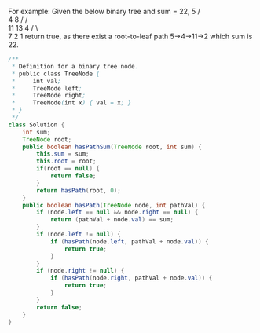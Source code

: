 For example:
Given the below binary tree and sum = 22,
              5
             / \
            4   8
           /   / \
          11  13  4
         /  \      \
        7    2      1
return true, as there exist a root-to-leaf path 5->4->11->2 which sum is 22.

```java
/**
 * Definition for a binary tree node.
 * public class TreeNode {
 *     int val;
 *     TreeNode left;
 *     TreeNode right;
 *     TreeNode(int x) { val = x; }
 * }
 */
class Solution {
    int sum;
    TreeNode root;
    public boolean hasPathSum(TreeNode root, int sum) {
        this.sum = sum;
        this.root = root;
        if(root == null) {
            return false;
        }
        return hasPath(root, 0);
    }
    public boolean hasPath(TreeNode node, int pathVal) {
        if (node.left == null && node.right == null) {
            return (pathVal + node.val) == sum;
        }
        if (node.left != null) {
            if (hasPath(node.left, pathVal + node.val)) {
                return true;
            }
        }
        if (node.right != null) {
            if (hasPath(node.right, pathVal + node.val)) {
                return true;
            }
        }
        return false;
    }
}
```
